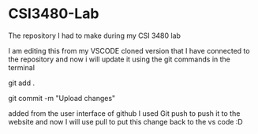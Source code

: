 # CSI3480-Lab
The repository I had to make during my CSI 3480 lab

I am editing this from my VSCODE cloned version that I have connected to the repository and now i will update it using the git commands in the terminal

git add .

git commit -m "Upload changes"

added from the user interface of github I used Git push to push it to the website and now I will use pull to put this change back to the vs code :D
